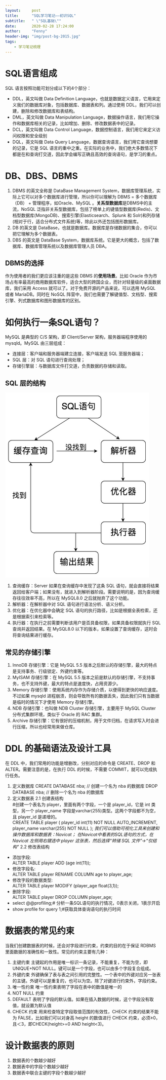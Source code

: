 ```yaml
---
layout:     post
title:      "SQL学习笔记——初识SQL"
subtitle:   " \"SQL基础\""
date:       2020-02-28 17:24:00
author:     "Fenny"
header-img: "img/post-bg-2015.jpg"
tags:
    - 学习笔记梳理
---
```



#  SQL语言组成
 SQL 语言按照功能可划分成以下的4个部分：
 * DDL，英文叫做 Data Definition Language，也就是数据定义语言，它用来定义我们的数据库对象，包括数据库、数据表和列。通过使用 DDL，我们可以创建，删除和修改数据库和表结构。
 * DML，英文叫做 Data Manipulation Language，数据操作语言，我们用它操作和数据库相关的记录，比如增加、删除、修改数据表中的记录。
 * DCL，英文叫做 Data Control Language，数据控制语言，我们用它来定义访问权限和安全级别
 * DQL，英文叫做 Data Query Language，数据查询语言，我们用它查询想要的记录，它是 SQL 语言的重中之重。在实际的业务中，我们绝大多数情况下都是在和查询打交道，因此学会编写正确且高效的查询语句，是学习的重点。

# DB、DBS、DBMS
1. DBMS 的英文全称是 DataBase Management System，数据库管理系统，实际上它可以对多个数据库进行管理，所以你可以理解为 DBMS = 多个数据库（DB） + 管理程序，如Oracle、MySQL 。**关系型数据库**是DBMS中的主流，NoSQL 泛指非关系型数据库，包括了榜单上的键值型数据库(Redis)、文档型数据库(MongoDB)、搜索引擎(Elasticsearch、Splunk 和 Solr)和列存储(相对于行，适合分布式文件系统)等，除此以外还包括图形数据库。
2. DB 的英文是 DataBase，也就是数据库。数据库是存储数据的集合，你可以把它理解为多个数据表。
3. DBS 的英文是 DataBase System，数据库系统。它是更大的概念，包括了数据库、数据库管理系统以及数据库管理人员 DBA。
## DBMS的选择
作为使用者的我们更应该注重的是这些 DBMS 的**使用场景**。比如 Oracle 作为市场占有率最高的商用数据库软件，适合大型的跨国企业，而针对轻量级的桌面数据库，我们采用 Access 就可以了。对于免费开源的产品来说，可以选用 MySQL 或者 MariaDB。同时在 NoSQL 阵营中，我们也需要了解键值型、文档型、搜索引擎、列式数据库和图形数据库的区别。

# 如何执行一条SQL语句？
MySQL 是典型的 C/S 架构，即 Client/Server 架构，服务器端程序使用的 mysqld。MySQL 由三层组成：
* 连接层：客户端和服务器端建立连接，客户端发送 SQL 至服务器端；
* SQL 层：对 SQL 语句进行查询处理；
* 存储引擎层：与数据库文件打交道，负责数据的存储和读取。
## SQL 层的结构
![sql层的结构](https://github.com/Fennyhhh/Fennyhhh.github.io/blob/master/paper_img/sql层的结构.jpg)
1. 查询缓存：Server 如果在查询缓存中发现了这条 SQL 语句，就会直接将结果返回给客户端；如果没有，就进入到解析器阶段。需要说明的是，因为查询缓存往往效率不高，所以在 MySQL8.0 之后就抛弃了这个功能。
2. 解析器：在解析器中对 SQL 语句进行语法分析、语义分析。
3. 优化器：在优化器中会确定 SQL 语句的执行路径，比如是根据全表检索，还是根据索引来检索等。
4. 执行器：在执行之前需要判断该用户是否具备权限，如果具备权限就执行 SQL 查询并返回结果。在 MySQL8.0 以下的版本，如果设置了查询缓存，这时会将查询结果进行缓存。

## 常见的存储引擎
1. InnoDB 存储引擎：它是 MySQL 5.5 版本之后默认的存储引擎，最大的特点是支持事务、行级锁定、外键约束等。
2. MyISAM 存储引擎：在 MySQL 5.5 版本之前是默认的存储引擎，不支持事务，也不支持外键，最大的特点是速度快，占用资源少。
3. Memory 存储引擎：使用系统内存作为存储介质，以便得到更快的响应速度。不过如果 mysqld 进程崩溃，则会导致所有的数据丢失，因此我们只有当数据是临时的情况下才使用 Memory 存储引擎。
4. NDB 存储引擎：也叫做 NDB Cluster 存储引擎，主要用于 MySQL Cluster 分布式集群环境，类似于 Oracle 的 RAC 集群。
5. Archive 存储引擎：它有很好的压缩机制，用于文件归档，在请求写入时会进行压缩，所以也经常用来做仓库。

# DDL 的基础语法及设计工具
在 DDL 中，我们常用的功能是增删改，分别对应的命令是 CREATE、DROP 和 ALTER。需要注意的是，在执行 DDL 的时候，不需要 COMMIT，就可以完成执行任务。
1. 定义数据库
CREATE DATABASE nba; // 创建一个名为 nba 的数据库
DROP DATABASE nba; // 删除一个名为 nba 的数据库
2. 定义数据表
2.1 创建表结构<br>
#创建一个表名为 player，里面有两个字段，一个是 player_id，它是 int 类型，另一个 player_name 字段是varchar(255)类型。这两个字段都不为空，且 player_id 是递增的。<br>
CREATE TABLE player  (
  player_id int(11) NOT NULL AUTO_INCREMENT,
  player_name varchar(255) NOT NULL
);
*我们可以借助可视化工具来创建和操作数据库和数据表：Navicat；*
*在Navicat中看表的SQL语句的方式，在 Navicat 左侧用右键选中 player 这张表，然后选择“转储 SQL 文件”→“仅结构”*
2.2 修改表结构<br>
* 添加字段:<br>
ALTER TABLE player ADD (age int(11));<br>
* 修改字段名:<br>
ALTER TABLE player RENAME COLUMN age to player_age;<br>
* 修改字段的数据类型:<br>
ALTER TABLE player MODIFY (player_age float(3,1));<br>
* 删除字段:<br>
ALTER TABLE player DROP COLUMN player_age;<br>
* select @@profiling;# 分析一条SQL语句的执行情况，0表示关闭，1表示开启
* show profile for query 1;#获取具体查询语句的执行时间

# 数据表的常见约束
当我们创建数据表的时候，还会对字段进行约束，约束的目的在于保证 RDBMS 里面数据的准确性和一致性。常见的约束主要有几种：<br>
1. 主键约束
主键起的作用是唯一标识一条记录，不能重复，不能为空，即 UNIQUE+NOT NULL。键可以是一个字段，也可以由多个字段复合组成。<br>
2. 外键约束
外键确保了表与表之间引用的完整性。一个表中的外键对应另一张表的主键。外键可以是重复的，也可以为空。除了对键进行约束外，字段约束。<br>
3. 唯一性约束
唯一性约束表明了字段在表中的数值是唯一的<br>
4. NOT NULL 约束
5. DEFAULT
表明了字段的默认值。如果在插入数据的时候，这个字段没有取值，就设置为默认值<br>
5. CHECK 约束
用来检查特定字段取值范围的有效性，CHECK 约束的结果不能为 FALSE，比如我们可以对身高 height 的数值进行 CHECK 约束，必须≥0，且＜3，即CHECK(height>=0 AND height<3)。<br>

# 设计数据表的原则
1. 数据表的个数越少越好
2. 数据表中的字段个数越少越好
3. 数据表中联合主键的字段个数越少越好